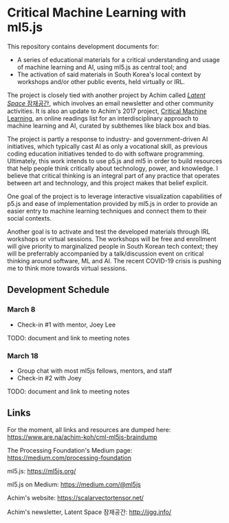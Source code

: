 # Critical Machine Learning with ml5.js

This repository contains development documents for:

- A series of educational materials for a critical understanding and usage of machine learning and AI, using ml5.js as central tool; and
- The activation of said materials in South Korea's local context by workshops and/or other public events, held virtually or IRL.

The project is closely tied with another project by Achim called [*Latent Space* 잠재공간](http://jjgg.info), which involves an email newsletter and other community activities. It is also an update to Achim's 2017 project, [Critical Machine Learning](http://criticalml.net/), an online readings list for an interdisciplinary approach to machine learning and AI, curated by subthemes like black box and bias.

The project is partly a response to industry- and government-driven AI initiatives, which typically cast AI as only a vocational skill, as previous coding education initiatives tended to do with software programming. Ultimately, this work intends to use p5.js and ml5 in order to build resources that help people think critically about technology, power, and knowledge. I believe that critical thinking is an integral part of any practice that operates between art and technology, and this project makes that belief explicit.

One goal of the project is to leverage interactive visualization capabilities of p5.js and ease of implementation provided by ml5.js in order to provide an easier entry to machine learning techniques and connect them to their social contexts.

Another goal is to activate and test the developed materials through IRL workshops or virtual sessions. The workshops will be free and enrollment will give priority to marginalized people in South Korean tech context; they will be preferrably accompanied by a talk/discussion event on critical thinking around software, ML and AI. The recent COVID-19 crisis is pushing me to think more towards virtual sessions.

## Development Schedule

### March 8
- Check-in #1 with mentor, Joey Lee

TODO: document and link to meeting notes

### March 18
- Group chat with most ml5js fellows, mentors, and staff
- Check-in #2 with Joey

TODO: document and link to meeting notes

## Links

For the moment, all links and resources are dumped here: https://www.are.na/achim-koh/cml-ml5js-braindump

The Processing Foundation's Medium page: https://medium.com/processing-foundation

ml5.js: https://ml5js.org/

ml5.js on Medium: https://medium.com/@ml5js

Achim's website: https://scalarvectortensor.net/

Achim's newsletter, Latent Space 잠재공간: http://jjgg.info/